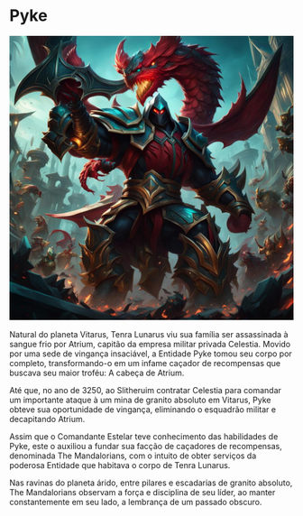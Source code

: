 # Pyke

![pyke](../assets/pyke.jpg)

Natural do planeta Vitarus, Tenra Lunarus viu sua família ser assassinada à sangue frio por Atrium, capitão da empresa militar privada Celestia. Movido por uma sede de vingança insaciável, a Entidade Pyke tomou seu corpo por completo, transformando-o em um infame caçador de recompensas que buscava seu maior troféu: A cabeça de Atrium.

Até que, no ano de 3250, ao Slitheruim contratar Celestia para comandar um importante ataque à um mina de granito absoluto em Vitarus, Pyke obteve sua oportunidade de vingança, eliminando o esquadrão militar e decapitando Atrium.

Assim que o Comandante Estelar teve conhecimento das habilidades de Pyke, este o auxiliou a fundar sua facção de caçadores de recompensas, denominada The Mandalorians, com o intuito de obter serviços da poderosa Entidade que habitava o corpo de Tenra Lunarus.

Nas ravinas do planeta árido, entre pilares e escadarias de granito absoluto, The Mandalorians observam a força e disciplina de seu líder, ao manter constantemente em seu lado, a lembrança de um passado obscuro.